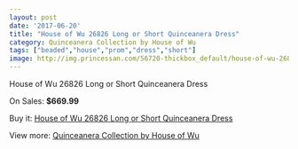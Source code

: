 ```yaml
---
layout: post
date: '2017-06-20'
title: "House of Wu 26826 Long or Short Quinceanera Dress"
category: Quinceanera Collection by House of Wu
tags: ["beaded","house","prom","dress","short"]
image: http://img.princessan.com/56720-thickbox_default/house-of-wu-26826-long-or-short-quinceanera-dress.jpg
---
```

House of Wu 26826 Long or Short Quinceanera Dress

On Sales: **$669.99**
<a href="https://www.princessan.com/en/quinceanera-collection-by-house-of-wu/25259-house-of-wu-26826-long-or-short-quinceanera-dress.html"><amp-img layout="responsive" width="600" height="600" src="//img.princessan.com/56720-thickbox_default/house-of-wu-26826-long-or-short-quinceanera-dress.jpg" alt="House of Wu 26826 Long or Short Quinceanera Dress 0" /></a>
<a href="https://www.princessan.com/en/quinceanera-collection-by-house-of-wu/25259-house-of-wu-26826-long-or-short-quinceanera-dress.html"><amp-img layout="responsive" width="600" height="600" src="//img.princessan.com/56723-thickbox_default/house-of-wu-26826-long-or-short-quinceanera-dress.jpg" alt="House of Wu 26826 Long or Short Quinceanera Dress 1" /></a>
<a href="https://www.princessan.com/en/quinceanera-collection-by-house-of-wu/25259-house-of-wu-26826-long-or-short-quinceanera-dress.html"><amp-img layout="responsive" width="600" height="600" src="//img.princessan.com/56722-thickbox_default/house-of-wu-26826-long-or-short-quinceanera-dress.jpg" alt="House of Wu 26826 Long or Short Quinceanera Dress 2" /></a>
<a href="https://www.princessan.com/en/quinceanera-collection-by-house-of-wu/25259-house-of-wu-26826-long-or-short-quinceanera-dress.html"><amp-img layout="responsive" width="600" height="600" src="//img.princessan.com/56721-thickbox_default/house-of-wu-26826-long-or-short-quinceanera-dress.jpg" alt="House of Wu 26826 Long or Short Quinceanera Dress 3" /></a>

Buy it: [House of Wu 26826 Long or Short Quinceanera Dress](https://www.princessan.com/en/quinceanera-collection-by-house-of-wu/25259-house-of-wu-26826-long-or-short-quinceanera-dress.html "House of Wu 26826 Long or Short Quinceanera Dress")

View more: [Quinceanera Collection by House of Wu](https://www.princessan.com/en/52-quinceanera-collection-by-house-of-wu "Quinceanera Collection by House of Wu")